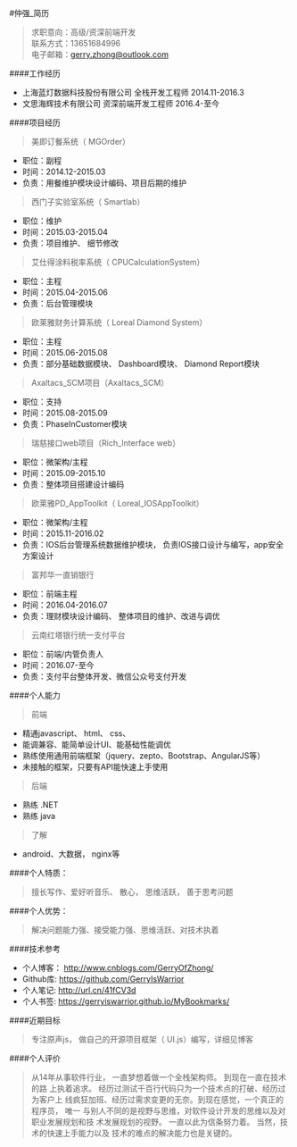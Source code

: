 #仲强_简历
> 求职意向：高级/资深前端开发        
> 联系方式：13651684996      
> 电子邮箱：gerry.zhong@outlook.com      

####工作经历
  * 上海蓝灯数据科技股份有限公司   全栈开发工程师          2014.11-2016.3
  * 文思海辉技术有限公司           资深前端开发工程师      2016.4-至今
    
####项目经历
> 美即订餐系统（ MGOrder）
  
  * 职位：副程       
  * 时间：2014.12-2015.03      
  * 负责：用餐维护模块设计编码、项目后期的维护       
  
> 西门子实验室系统（ Smartlab）
  
  * 职位：维护       
  * 时间：2015.03-2015.04      
  * 负责：项目维护、 细节修改       
  
  > 艾仕得涂料税率系统（ CPUCalculationSystem）
  
  * 职位：主程
  * 时间：2015.04-2015.06
  * 负责：后台管理模块
  > 欧莱雅财务计算系统（ Loreal Diamond System）
  
   * 职位：主程
   * 时间：2015.06-2015.08
   * 负责：部分基础数据模块、 Dashboard模块、 Diamond Report模块
  > Axaltacs_SCM项目（Axaltacs_SCM）
  
  * 职位：支持
  * 时间：2015.08-2015.09
  * 负责：PhaseInCustomer模块
  > 瑞慈接口web项目（Rich_Interface web）
  
  * 职位：微架构/主程
  * 时间：2015.09-2015.10
  * 负责：整体项目搭建设计编码
  > 欧莱雅PD_AppToolkit（ Loreal_IOSAppToolkit）
  
  * 职位：微架构/主程
  * 时间：2015.11-2016.02
  * 负责：IOS后台管理系统数据维护模块， 负责IOS接口设计与编写，app安全方案设计
  > 富邦华一直销银行
  
  * 职位：前端主程
  * 时间：2016.04-2016.07
  * 负责：理财模块设计编码、 整体项目的维护、改进与调优
  > 云南红塔银行统一支付平台
  
  * 职位：前端/内管负责人
  * 时间：2016.07-至今
  * 负责：支付平台整体开发、微信公众号支付开发
    
####个人能力
> 前端        

  * 精通javascript、 html、 css、
  * 能调兼容、能简单设计UI、能基础性能调优 
  * 熟练使用通用前端框架（jquery、zepto、Bootstrap、AngularJS等）
  * 未接触的框架，只要有API能快速上手使用   
           
> 后端        

  * 熟练 .NET
  * 熟练 java       
    
> 了解        

  * android、大数据， nginx等         
  
####个人特质：
> 擅长写作、爱好听音乐、 散心， 思维活跃， 善于思考问题

####个人优势：
> 解决问题能力强、接受能力强、思维活跃、对技术执着

####技术参考
  * 个人博客： http://www.cnblogs.com/GerryOfZhong/
  * Github库:  https://github.com/GerryIsWarrior
  * 个人笔记:  http://url.cn/41fCV3d
  * 个人书签:  https://gerryiswarrior.github.io/MyBookmarks/

####近期目标
> 专注原声js， 做自己的开源项目框架（ UI.js）编写，详细见博客

####个人评价
> 从14年从事软件行业， 一直梦想着做一个全栈架构师。 到现在一直在技术的路
  上执着追求。 经历过测试千百行代码只为一个技术点的打破、经历过为客户上
  线疯狂加班、经历过需求变更的无奈。到现在感觉，一个真正的程序员， 唯一
  与别人不同的是视野与思维，对软件设计开发的思维以及对职业发展规划和技
  术发展规划的视野。 一直以此为信条努力着。 当然，技术的快速上手能力以及
  技术的难点的解决能力也是关键的。